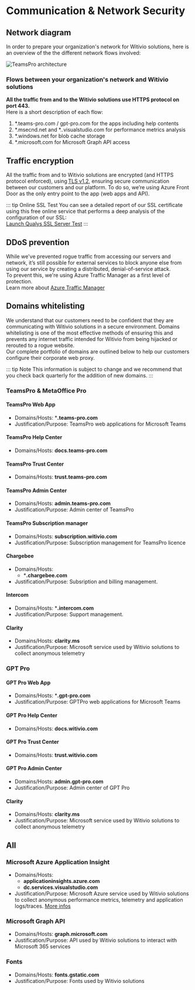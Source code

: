 ﻿# Communication & Network Security

## Network diagram
In order to prepare your organization's network for Witivio solutions, here is an overview of the the different network flows involved:

![TeamsPro architecture](/assets/img/global-architecture.png)

### Flows between your organization's network and Witivio solutions

**All the traffic from and to the Witivio solutions use HTTPS protocol on port 443.**  
Here is a short description of each flow:
1. *.teams-pro.com / gpt-pro.com for the apps including help contents
2. *.msecnd.net and *..visualstudio.com for performance metrics analysis
3. *.windows.net for blob cache storage
4. *.microsoft.com for Microsoft Graph API access

## Traffic encryption

All the traffic from and to Witivio solutions are encrypted (and HTTPS protocol enforced), using [TLS v1.2](https://github.com/ssllabs/research/wiki/SSL-and-TLS-Deployment-Best-Practices), ensuring secure communication between our customers and our platform. To do so, we’re using Azure Front Door as the only entry point to the app (web apps and API).

::: tip Online SSL Test
You can see a detailed report of our SSL certificate using this free online service that performs a deep analysis of the configuration of our SSL:  
[Launch Qualys SSL Server Test](https://www.ssllabs.com/ssltest/analyze.html?d=calendar.teams-pro.com)
:::

## DDoS prevention

While we've prevented rogue traffic from accessing our servers and network, it’s still possible for external services to block anyone else from using our service by creating a distributed, denial-of-service attack.  
To prevent this, we're using Azure Traffic Manager as a first level of protection.  
Learn more about [Azure Traffic Manager](https://docs.microsoft.com/en-us/azure/traffic-manager/traffic-manager-overview)

## Domains whitelisting

We understand that our customers need to be confident that they are communicating with Witivio solutions in a secure environment. Domains whitelisting is one of the most effective methods of ensuring this and prevents any internet traffic intended for Witivio from being hijacked or rerouted to a rogue website.  
Our complete portfolio of domains are outlined below to help our customers configure their corporate web proxy.

::: tip Note
This information is subject to change and we recommend that you check back quarterly for the addition of new domains.
:::

### TeamsPro & MetaOffice Pro

#### TeamsPro Web App
* Domains/Hosts: ***.teams-pro.com**
* Justification/Purpose: TeamsPro web applications for Microsoft Teams

#### TeamsPro Help Center
* Domains/Hosts: **docs.teams-pro.com**

#### TeamsPro Trust Center
* Domains/Hosts: **trust.teams-pro.com**

#### TeamsPro Admin Center
* Domains/Hosts: **admin.teams-pro.com**
* Justification/Purpose: Admin center of TeamsPro

#### TeamsPro Subscription manager
* Domains/Hosts: **subscription.witivio.com**
* Justification/Purpose: Subscription management for TeamsPro licence

#### Chargebee
* Domains/Hosts:
  * ***.chargebee.com**
* Justification/Purpose: Subsription and billing management.

#### Intercom
* Domains/Hosts: ***.intercom.com**
* Justification/Purpose: Support management.

#### Clarity
* Domains/Hosts: **clarity.ms**
* Justification/Purpose: Microsoft service used by Witivio solutions to collect anonymous telemetry


### GPT Pro

#### GPT Pro Web App
* Domains/Hosts: ***.gpt-pro.com**
* Justification/Purpose: GPTPro web applications for Microsoft Teams

#### GPT Pro Help Center
* Domains/Hosts: **docs.witivio.com**

#### GPT Pro Trust Center
* Domains/Hosts: **trust.witivio.com**

#### GPT Pro Admin Center
* Domains/Hosts: **admin.gpt-pro.com**
* Justification/Purpose: Admin center of GPT Pro

#### Clarity
* Domains/Hosts: **clarity.ms**
* Justification/Purpose: Microsoft service used by Witivio solutions to collect anonymous telemetry

## All

### Microsoft Azure Application Insight
* Domains/Hosts:
  * **applicationinsights.azure.com**
  * **dc.services.visualstudio.com**
* Justification/Purpose: Microsoft Azure service used by Witivio solutions to collect anonymous performance metrics, telemetry and application logs/traces. [More infos](https://docs.microsoft.com/en-us/azure/azure-monitor/app/ip-addresses)

### Microsoft Graph API
* Domains/Hosts: **graph.microsoft.com**
* Justification/Purpose: API used by Witivio solutions to interact with Microsoft 365 services

### Fonts
* Domains/Hosts: **fonts.gstatic.com**
* Justification/Purpose: Fonts used by Witivio solutions



<Classification label="public" />
<Hubspot />
<Clarity />
<GoogleAnalytics />